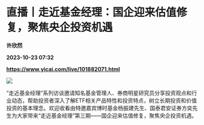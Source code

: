 # 直播丨走近基金经理：国企迎来估值修复，聚焦央企投资机遇
**许欣然**

**2023-10-23 07:32**

**https://www.yicai.com/live/101882071.html**

![](https://imgcdn.yicai.com/uppics/slides/2023/10/098b8f8c2696b2aa19f7d7b67454faab.jpg)

“走近基金经理”系列访谈邀请知名基金管理人、券商明星研究员分享投资观点和行业动态，帮助投资者深入了解ETF相关产品特性和投资特点，树立长期投资和价值投资的基本理念。欢迎收看由特邀嘉宾博时基金杨振建先生、国泰君安证券方奕先生为大家带来“走近基金经理”第三期——国企迎来估值修复，聚焦央企投资机遇。